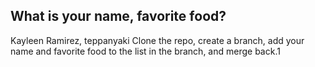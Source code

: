 ## What is your name, favorite food?
Kayleen Ramirez, teppanyaki
Clone the repo, create a branch, add your name and favorite food to the list in the branch, and merge back.1
